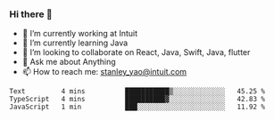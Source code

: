 ### Hi there 👋

- 🔭 I’m currently working at Intuit 
- 🌱 I’m currently learning Java
- 👯 I’m looking to collaborate on React, Java, Swift, Java, flutter
- 💬 Ask me about Anything
- 📫 How to reach me: stanley_yao@intuit.com


<!--START_SECTION:waka-->
```text
Text         4 mins          ███████████▒░░░░░░░░░░░░░   45.25 % 
TypeScript   4 mins          ██████████▓░░░░░░░░░░░░░░   42.83 % 
JavaScript   1 min           ███░░░░░░░░░░░░░░░░░░░░░░   11.92 % 
```
<!--END_SECTION:waka-->
